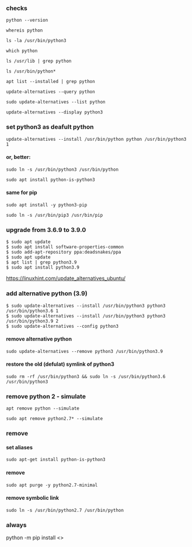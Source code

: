 ### checks 
```
python --version
```
```
whereis python
```
```
ls -la /usr/bin/python3
```
```
which python
```
```
ls /usr/lib | grep python
```
```
ls /usr/bin/python*
```
```
apt list --installed | grep python
```
```
update-alternatives --query python
```
```
sudo update-alternatives --list python
```
```
update-alternatives --display python3
```


### set python3 as deafult python
```
update-alternatives --install /usr/bin/python python /usr/bin/python3 1
```
#### or, better: 
```
sudo ln -s /usr/bin/python3 /usr/bin/python
```
```
sudo apt install python-is-python3
```
#### same for pip
```
sudo apt install -y python3-pip
```
```
sudo ln -s /usr/bin/pip3 /usr/bin/pip
```


### upgrade from 3.6.9 to 3.9.0
```
$ sudo apt update
$ sudo apt install software-properties-common
$ sudo add-apt-repository ppa:deadsnakes/ppa
$ sudo apt update
$ apt list | grep python3.9
$ sudo apt install python3.9
```

https://linuxhint.com/update_alternatives_ubuntu/
### add alternative python (3.9)
```
$ sudo update-alternatives --install /usr/bin/python3 python3 /usr/bin/python3.6 1
$ sudo update-alternatives --install /usr/bin/python3 python3 /usr/bin/python3.9 2
$ sudo update-alternatives --config python3
```

#### remove alternative python
```
sudo update-alternatives --remove python3 /usr/bin/python3.9
```

#### restore the old (defulat) symlink of python3
```
sudo rm -rf /usr/bin/python3 && sudo ln -s /usr/bin/python3.6 /usr/bin/python3
```


### remove python 2 - simulate
```
apt remove python --simulate
```
```
sudo apt remove python2.7* --simulate
```
### remove 
#### set aliases
```
sudo apt-get install python-is-python3
```
#### remove
```
sudo apt purge -y python2.7-minimal
```
#### remove symbolic link
```
sudo ln -s /usr/bin/python2.7 /usr/bin/python
```





### always 
python -m pip install <>
















